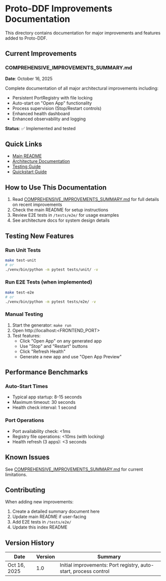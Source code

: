 # Proto-DDF Improvements Documentation

This directory contains documentation for major improvements and features added to Proto-DDF.

## Current Improvements

### COMPREHENSIVE_IMPROVEMENTS_SUMMARY.md
**Date**: October 16, 2025

Complete documentation of all major architectural improvements including:
- Persistent PortRegistry with file locking
- Auto-start on "Open App" functionality
- Process supervision (Stop/Restart controls)
- Enhanced health dashboard
- Enhanced observability and logging

**Status**: ✅ Implemented and tested

## Quick Links

- [Main README](../../README.md)
- [Architecture Documentation](../architecture/ARCHITECTURE.md)
- [Testing Guide](../testing/E2E_TESTING_GUIDE.md)
- [Quickstart Guide](../quickstart/QUICKSTART.md)

## How to Use This Documentation

1. Read [COMPREHENSIVE_IMPROVEMENTS_SUMMARY.md](./COMPREHENSIVE_IMPROVEMENTS_SUMMARY.md) for full details on recent improvements
2. Check the main README for setup instructions
3. Review E2E tests in `/tests/e2e/` for usage examples
4. See architecture docs for system design details

## Testing New Features

### Run Unit Tests
```bash
make test-unit
# or
./venv/bin/python -m pytest tests/unit/ -v
```

### Run E2E Tests (when implemented)
```bash
make test-e2e
# or
./venv/bin/python -m pytest tests/e2e/ -v
```

### Manual Testing
1. Start the generator: `make run`
2. Open http://localhost:<FRONTEND_PORT>
3. Test features:
   - Click "Open App" on any generated app
   - Use "Stop" and "Restart" buttons
   - Click "Refresh Health"
   - Generate a new app and use "Open App Preview"

## Performance Benchmarks

### Auto-Start Times
- Typical app startup: 8-15 seconds
- Maximum timeout: 30 seconds
- Health check interval: 1 second

### Port Operations
- Port availability check: <1ms
- Registry file operations: <10ms (with locking)
- Health refresh (3 apps): <3 seconds

## Known Issues

See [COMPREHENSIVE_IMPROVEMENTS_SUMMARY.md](./COMPREHENSIVE_IMPROVEMENTS_SUMMARY.md#known-limitations) for current limitations.

## Contributing

When adding new improvements:
1. Create a detailed summary document here
2. Update main README if user-facing
3. Add E2E tests in `/tests/e2e/`
4. Update this index README

## Version History

| Date | Version | Summary |
|------|---------|---------|
| Oct 16, 2025 | 1.0 | Initial improvements: Port registry, auto-start, process control |
